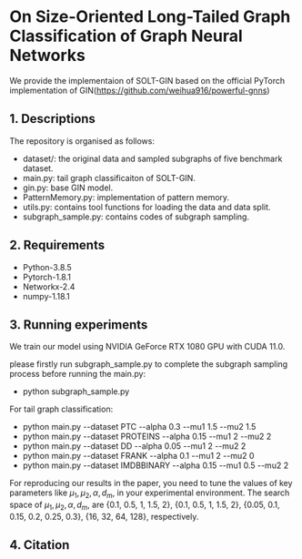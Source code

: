 # On Size-Oriented Long-Tailed Graph Classification of Graph Neural Networks

We provide the implementaion of SOLT-GIN based on the official PyTorch implementation of GIN(https://github.com/weihua916/powerful-gnns)

## 1. Descriptions
The repository is organised as follows:

- dataset/: the original data and sampled subgraphs of five benchmark dataset.
- main.py: tail graph classificaiton of SOLT-GIN.
- gin.py: base GIN model.
- PatternMemory.py: implementation of pattern memory.
- utils.py: contains tool functions for loading the data and data split.
- subgraph_sample.py: contains codes of subgraph sampling.


## 2. Requirements

- Python-3.8.5
- Pytorch-1.8.1
- Networkx-2.4
- numpy-1.18.1


## 3. Running experiments

We train our model using NVIDIA GeForce RTX 1080 GPU with CUDA 11.0.

please firstly run subgraph_sample.py to complete the subgraph sampling process before running the main.py:

- python subgraph_sample.py

For tail graph classification:

- python main.py --dataset PTC  --alpha 0.3 --mu1 1.5 --mu2 1.5
- python main.py --dataset PROTEINS  --alpha 0.15 --mu1 2 --mu2 2 
- python main.py --dataset DD    --alpha 0.05 --mu1 2 --mu2 2
- python main.py --dataset FRANK --alpha 0.1 --mu1 2 --mu2 0
- python main.py --dataset IMDBBINARY --alpha 0.15 --mu1 0.5 --mu2 2

For reproducing our results in the paper, you need to tune the values of key parameters like $\mu_1,\mu_2, \alpha, d_m$,  in your experimental environment. The search space of $\mu_1,\mu_2, \alpha, d_m$, are {0.1, 0.5, 1, 1.5, 2}, {0.1, 0.5, 1, 1.5, 2}, {0.05, 0.1, 0.15, 0.2, 0.25, 0.3}, {16, 32, 64, 128},  respectively. 

## 4. Citation
